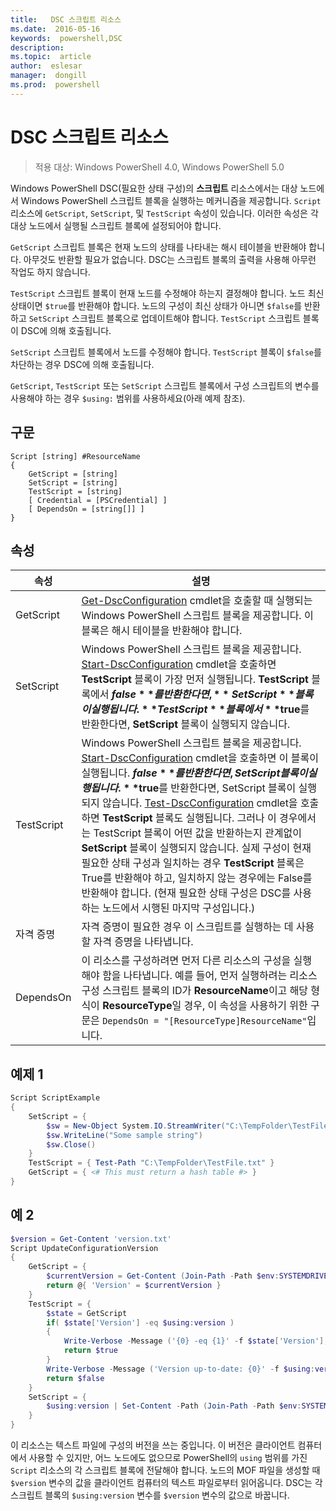 ```yaml
---
title:   DSC 스크립트 리소스
ms.date:  2016-05-16
keywords:  powershell,DSC
description:  
ms.topic:  article
author:  eslesar
manager:  dongill
ms.prod:  powershell
---
```


# DSC 스크립트 리소스

 
> 적용 대상: Windows PowerShell 4.0, Windows PowerShell 5.0

Windows PowerShell DSC(필요한 상태 구성)의 **스크립트** 리소스에서는 대상 노드에서 Windows PowerShell 스크립트 블록을 실행하는 메커니즘을 제공합니다. `Script` 리소스에 `GetScript`, `SetScript`, 및 `TestScript` 속성이 있습니다. 이러한 속성은 각 대상 노드에서 실행될 스크립트 블록에 설정되어야 합니다. 

`GetScript` 스크립트 블록은 현재 노드의 상태를 나타내는 해시 테이블을 반환해야 합니다. 아무것도 반환할 필요가 없습니다. DSC는 스크립트 블록의 출력을 사용해 아무런 작업도 하지 않습니다.

`TestScript` 스크립트 블록이 현재 노드를 수정해야 하는지 결정해야 합니다. 노드 최신 상태이면 `$true`를 반환해야 합니다. 노드의 구성이 최신 상태가 아니면 `$false`를 반환하고 `SetScript` 스크립트 블록으로 업데이트해야 합니다. `TestScript` 스크립트 블록이 DSC에 의해 호출됩니다.

`SetScript` 스크립트 블록에서 노드를 수정해야 합니다. `TestScript` 블록이 `$false`를 차단하는 경우 DSC에 의해 호출됩니다.

`GetScript`, `TestScript` 또는 `SetScript` 스크립트 블록에서 구성 스크립트의 변수를 사용해야 하는 경우 `$using:` 범위를 사용하세요(아래 예제 참조).


## 구문

```
Script [string] #ResourceName
{
    GetScript = [string]
    SetScript = [string]
    TestScript = [string]
    [ Credential = [PSCredential] ]
    [ DependsOn = [string[]] ]
}
```

## 속성

|  속성  |  설명   | 
|---|---| 
| GetScript| [Get-DscConfiguration](https://technet.microsoft.com/en-us/library/dn407379.aspx) cmdlet을 호출할 때 실행되는 Windows PowerShell 스크립트 블록을 제공합니다. 이 블록은 해시 테이블을 반환해야 합니다.| 
| SetScript| Windows PowerShell 스크립트 블록을 제공합니다. [Start-DscConfiguration](https://technet.microsoft.com/en-us/library/dn521623.aspx) cmdlet을 호출하면 **TestScript** 블록이 가장 먼저 실행됩니다. **TestScript** 블록에서 **$false**를 반환한다면, **SetScript** 블록이 실행됩니다. **TestScript** 블록에서 **$true**를 반환한다면, **SetScript** 블록이 실행되지 않습니다.| 
| TestScript| Windows PowerShell 스크립트 블록을 제공합니다. [Start-DscConfiguration](https://technet.microsoft.com/en-us/library/dn521623.aspx) cmdlet을 호출하면 이 블록이 실행됩니다. **$false**를 반환한다면, SetScript 블록이 실행됩니다. **$true**를 반환한다면, SetScript 블록이 실행되지 않습니다. [Test-DscConfiguration](https://technet.microsoft.com/en-us/library/dn407382.aspx) cmdlet을 호출하면 **TestScript** 블록도 실행됩니다. 그러나 이 경우에서는 TestScript 블록이 어떤 값을 반환하는지 관계없이 **SetScript** 블록이 실행되지 않습니다. 실제 구성이 현재 필요한 상태 구성과 일치하는 경우 **TestScript** 블록은 True를 반환해야 하고, 일치하지 않는 경우에는 False를 반환해야 합니다. (현재 필요한 상태 구성은 DSC를 사용하는 노드에서 시행된 마지막 구성입니다.)| 
| 자격 증명| 자격 증명이 필요한 경우 이 스크립트를 실행하는 데 사용할 자격 증명을 나타냅니다.| 
| DependsOn| 이 리소스를 구성하려면 먼저 다른 리소스의 구성을 실행해야 함을 나타냅니다. 예를 들어, 먼저 실행하려는 리소스 구성 스크립트 블록의 ID가 **ResourceName**이고 해당 형식이 **ResourceType**일 경우, 이 속성을 사용하기 위한 구문은 `DependsOn = "[ResourceType]ResourceName"`입니다.

## 예제 1
```powershell
Script ScriptExample
{
    SetScript = { 
        $sw = New-Object System.IO.StreamWriter("C:\TempFolder\TestFile.txt")
        $sw.WriteLine("Some sample string")
        $sw.Close()
    }
    TestScript = { Test-Path "C:\TempFolder\TestFile.txt" }
    GetScript = { <# This must return a hash table #> }          
}
```

## 예 2
```powershell
$version = Get-Content 'version.txt'
Script UpdateConfigurationVersion
{
    GetScript = { 
        $currentVersion = Get-Content (Join-Path -Path $env:SYSTEMDRIVE -ChildPath 'version.txt')
        return @{ 'Version' = $currentVersion }
    }          
    TestScript = { 
        $state = GetScript
        if( $state['Version'] -eq $using:version )
        {
            Write-Verbose -Message ('{0} -eq {1}' -f $state['Version'],$using:version)
            return $true
        }
        Write-Verbose -Message ('Version up-to-date: {0}' -f $using:version)
        return $false
    }
    SetScript = { 
        $using:version | Set-Content -Path (Join-Path -Path $env:SYSTEMDRIVE -ChildPath 'version.txt')
    }
}
```

이 리소스는 텍스트 파일에 구성의 버전을 쓰는 중입니다. 이 버전은 클라이언트 컴퓨터에서 사용할 수 있지만, 어느 노드에도 없으므로 PowerShell의 `using` 범위를 가진 `Script` 리소스의 각 스크립트 블록에 전달해야 합니다. 노드의 MOF 파일을 생성할 때 `$version` 변수의 값을 클라이언트 컴퓨터의 텍스트 파일로부터 읽어옵니다. DSC는 각 스크립트 블록의 `$using:version` 변수를 `$version` 변수의 값으로 바꿉니다.



<!--HONumber=May16_HO3-->


